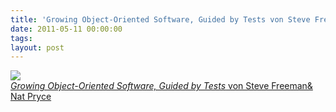 ```yaml
---
title: 'Growing Object-Oriented Software, Guided by Tests von Steve Freeman&amp; Nat Pryce'
date: 2011-05-11 00:00:00 
tags: 
layout: post
---
```

<a href="http://www.amazon.de/Growing-Object-Oriented-Software-Guided-Tests/dp/B002TIOYVW/kopisde-21"><img src="http://blog.kopis.de/wp-content/uploads/2011/04/51Ia3QYtb-L._SL500_AA266_PIkin3BottomRight-434_AA300_SH20_OU03_.jpg" /><br /><em>Growing Object-Oriented Software, Guided by Tests</em> von Steve Freeman&amp; Nat Pryce</a>
